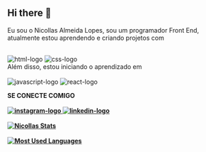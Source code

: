 ## Hi there 👋

Eu sou o Nicollas Almeida Lopes, sou um programador Front End, atualmente estou aprendendo e criando projetos com
<br>
<br>

<img src="https://img.shields.io/badge/HTML5-E34F26?style=for-the-badge&logo=html5&logoColor=white" alt="html-logo" />
 <img src="https://img.shields.io/badge/CSS-239120?&style=for-the-badge&logo=css3&logoColor=white" alt="css-logo" />
<br>
Além disso, estou iniciando o aprendizado em
<br>
<br>
 <img src="https://img.shields.io/badge/JavaScript-F7DF1E?style=for-the-badge&logo=javascript&logoColor=black" alt="javascript-logo" />
 <img src="https://img.shields.io/badge/react%20os-0088CC?style=for-the-badge&logo=reactos&logoColor=white" alt="react-logo" />

 <b> SE CONECTE COMIGO
 <br>
 <br>
 <a href="https://www.instagram.com/nicollas_14almeida/"><img src="https://img.shields.io/badge/Instagram-E4405F?style=for-the-badge&logo=instagram&logoColor=white" alt="instagram-logo"/>
 <a href="https://www.linkedin.com/in/nicollas-almeida-lopes/"><img src="https://img.shields.io/badge/LinkedIn-0077B5?style=for-the-badge&logo=linkedin&logoColor=white" alt="linkedin-logo"/>
 <br>
 <br>
 [![Nicollas Stats](https://github-readme-stats.vercel.app/api?username=NicollasAlmeida14)](https://github.com/anuraghazra/github-readme-stats)
 <br>
 <br>
 [![Most Used Languages](https://github-readme-stats.vercel.app/api/top-langs/?username=NicollasAlmeida14)](https://github.com/anuraghazra/github-readme-stats)
